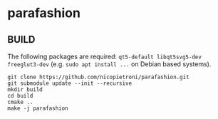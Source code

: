 # parafashion

## BUILD

The following packages are required: `qt5-default libqt5svg5-dev freeglut3-dev` (e.g. `sudo apt install ...` on Debian based systems).

```
git clone https://github.com/nicopietroni/parafashion.git
git submodule update --init --recursive
mkdir build
cd build
cmake ..
make -j parafashion
```